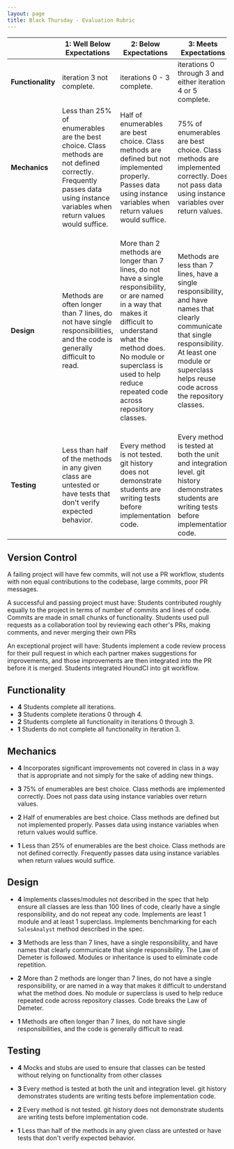```yaml
---
layout: page
title: Black Thursday - Evaluation Rubric
---
```



<br> | **1: Well Below Expectations**  | **2: Below Expectations** | **3: Meets Expectations** | **4: Well Above Expectations**
-- | --- | --- | --- | ---
**Functionality** | iteration 3 not complete. | iterations 0 - 3 complete. | iterations 0 through 3 and either iteration 4 or 5 complete. | All iterations complete.
**Mechanics** |  Less than 25% of enumerables are the best choice. Class methods are not defined correctly. Frequently passes data using instance variables when return values would suffice. | Half of enumerables are best choice. Class methods are defined but not implemented properly. Passes data using instance variables when return values would suffice. | 75% of enumerables are best choice. Class methods are implemented correctly. Does not pass data using instance variables over return values. | Incorporates significant improvements not covered in class in a way that is appropriate and not simply for the sake of adding new things.
**Design** | Methods are often longer than 7 lines, do not have single responsibilities, and the code is generally difficult to read. | More than 2 methods are longer than 7 lines, do not have a single responsibility, or are named in a way that makes it difficult to understand what the method does. No module or superclass is used to help reduce repeated code across repository classes. | Methods are less than 7 lines, have a single responsibility, and have names that clearly communicate that single responsibility. At least one module or superclass helps reuse code across the repository classes. | Implements classes/modules not described in the spec that help ensure all classes are less than 100 lines of code, clearly have a single responsibility, and do not repeat any code. Implements are least 1 module and at least 1 superclass. Implements benchmarking for each `SalesAnalyst` method described in the spec.
**Testing** | Less than half of the methods in any given class are untested or have tests that don't verify expected behavior.| Every method is not tested. git history does not demonstrate students are writing tests before implementation code. | Every method is tested at both the unit and integration level. git history demonstrates students are writing tests before implementation code. | Mocks and stubs are used to ensure that classes can be tested without relying on functionality from other classes

## Version Control

A failing project will have few commits, will not use a PR workflow, students with non equal contributions to the codebase, large commits, poor PR messages.

A successful and passing project must have: Students contributed roughly equally to the project in terms of number of commits and lines of code. Commits are made in small chunks of functionality. Students used pull requests as a collaboration tool by reviewing each other's PRs, making comments, and never merging their own PRs

An exceptional project will have: Students implement a code review process for their pull request in which each partner makes suggestions for improvements, and those improvements are then integrated into the PR before it is merged. Students integrated HoundCI into git workflow.

## Functionality

* **4** Students complete all iterations.
* **3** Students complete iterations 0 through 4.
* **2** Students complete all functionality in iterations 0 through 3.
* **1** Students do not complete all functionality in iteration 3.

## Mechanics

* **4** Incorporates significant improvements not covered in class in a way that is appropriate and not simply for the sake of adding new things.

* **3** 75% of enumerables are best choice. Class methods are implemented correctly. Does not pass data using instance variables over return values.

* **2** Half of enumerables are best choice. Class methods are defined but not implemented properly. Passes data using instance variables when return values would suffice.

* **1** Less than 25% of enumerables are the best choice. Class methods are not defined correctly. Frequently passes data using instance variables when return values would suffice.


## Design

* **4** Implements classes/modules not described in the spec that help ensure all classes are less than 100 lines of code, clearly have a single responsibility, and do not repeat any code. Implements are least 1 module and at least 1 superclass. Implements benchmarking for each `SalesAnalyst` method described in the spec.

* **3** Methods are less than 7 lines, have a single responsibility, and have names that clearly communicate that single responsibility. The Law of Demeter is followed. Modules or inheritance is used to eliminate code repetition.

* **2** More than 2 methods are longer than 7 lines, do not have a single responsibility, or are named in a way that makes it difficult to understand what the method does. No module or superclass is used to help reduce repeated code across repository classes. Code breaks the Law of Demeter.

* **1** Methods are often longer than 7 lines, do not have single responsibilities, and the code is generally difficult to read.

## Testing

* **4** Mocks and stubs are used to ensure that classes can be tested without relying on functionality from other classes

* **3** Every method is tested at both the unit and integration level. git history demonstrates students are writing tests before implementation code.

* **2** Every method is not tested. git history does not demonstrate students are writing tests before implementation code.

* **1** Less than half of the methods in any given class are untested or have tests that don't verify expected behavior.

